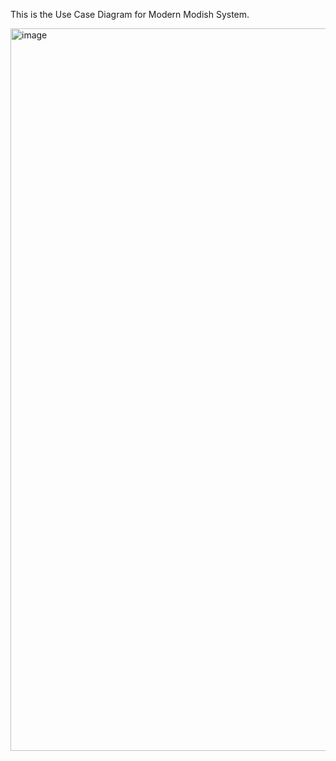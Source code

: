 This is the Use Case Diagram for Modern Modish System.

<img width="1172" height="1156" alt="image" src="https://github.com/user-attachments/assets/3a8dc501-0a3f-44a7-bb9f-6ecc2f8cb4dd" />
